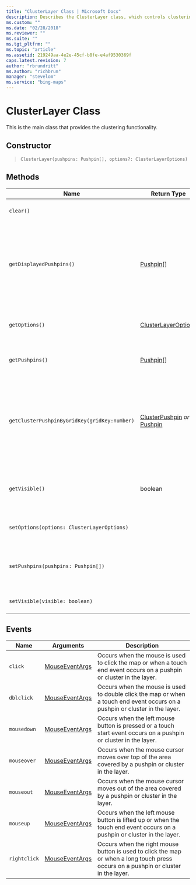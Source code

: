 ```yaml
---
title: "ClusterLayer Class | Microsoft Docs"
description: Describes the ClusterLayer class, which controls clustering functionality, and provides the class's constructor, methods, and events.
ms.custom: ""
ms.date: "02/28/2018"
ms.reviewer: ""
ms.suite: ""
ms.tgt_pltfrm: ""
ms.topic: "article"
ms.assetid: 219249aa-4e2e-45cf-b8fe-e4af9530369f
caps.latest.revision: 7
author: "rbrundritt"
ms.author: "richbrun"
manager: "stevelom"
ms.service: "bing-maps"
---
```


# ClusterLayer Class

This is the main class that provides the clustering functionality.

## Constructor

> `ClusterLayer(pushpins: Pushpin[], options?: ClusterLayerOptions)`

## Methods

Name                                          | Return Type          | Description
--------------------------------------------- | -------------------- | --------------------------------
`clear()`                                     |                      | Clears all the data in the cluster layer.
`getDisplayedPushpins()`                      | [Pushpin](../../map-control-api/pushpin-class.md)[]            | Gets the pushpins that are in the current map view. If clustering is disabled, all pushpins in the clustering layer are returned.
`getOptions()`                                  | [ClusterLayerOptions](clusterlayeroptions-object.md)  | Gets the current options used by the cluster layer.
`getPushpins()`                               | [Pushpin](../../map-control-api/pushpin-class.md)[]            | Gets all pushpins that are in the layers.
`getClusterPushpinByGridKey(gridKey:number)`  | [ClusterPushpin](clusterpushpin-class.md) _or_ [Pushpin](../../map-control-api/pushpin-class.md) | Gets the pushpin in the specified cluster grid cell which can be either a ClusterPushpin if there are multiple pushpins in a cell or a single Pushpin.
`getVisible()` | boolean | Returns a boolean indicating if the cluster layer is visible or not. 
`setOptions(options: ClusterLayerOptions)`    |                      | Sets the clustering options to use in the layer.
`setPushpins(pushpins: Pushpin[])`            |                      | Sets the array of pushpins that are used in the clustering layer.
`setVisible(visible: boolean)` |  | Sets the visibility of the cluster layer.

## Events


| Name   | Arguments    | Description   |
|--------|--------------|---------------|
| `click`      | [MouseEventArgs](../../map-control-api/mouseeventargs-object.md) | Occurs when the mouse is used to click the map or when a touch end event occurs on a pushpin or cluster in the layer.               |
| `dblclick` | [MouseEventArgs](../../map-control-api/mouseeventargs-object.md)| Occurs when the mouse is used to double click the map or when a touch end event occurs on a pushpin or cluster in the layer. |
| `mousedown`  | [MouseEventArgs](../../map-control-api/mouseeventargs-object.md) | Occurs when the left mouse button is pressed or a touch start event occurs on a pushpin or cluster in the layer.                    |
| `mouseover`  | [MouseEventArgs](../../map-control-api/mouseeventargs-object.md) | Occurs when the mouse cursor moves over top of the area covered by a pushpin or cluster in the layer.                               |
| `mouseout`   | [MouseEventArgs](../../map-control-api/mouseeventargs-object.md) | Occurs when the mouse cursor moves out of the area covered by a pushpin or cluster in the layer.                                    |
| `mouseup`    | [MouseEventArgs](../../map-control-api/mouseeventargs-object.md) | Occurs when the left mouse button is lifted up or when the touch end event occurs on a pushpin or cluster  in the layer.             |
| `rightclick` | [MouseEventArgs](../../map-control-api/mouseeventargs-object.md) | Occurs when the right mouse button is used to click the map or when a long touch press occurs on a pushpin or cluster in the layer. |
